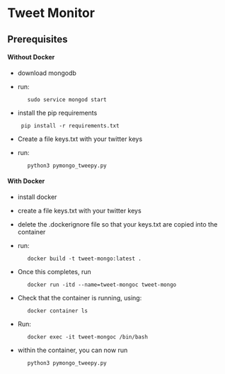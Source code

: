 # Tweet Monitor

## Prerequisites

#### Without Docker

* download mongodb

* run:

         sudo service mongod start

* install the pip requirements

   	   pip install -r requirements.txt

* Create a file keys.txt with your twitter keys

* run:

         python3 pymongo_tweepy.py


#### With Docker

* install docker

* create a file keys.txt with your twitter keys

* delete the .dockerignore file so that your keys.txt are copied into the container

* run:

         docker build -t tweet-mongo:latest .

* Once this completes, run

         docker run -itd --name=tweet-mongoc tweet-mongo

* Check that the container is running, using:

         docker container ls

* Run:

         docker exec -it tweet-mongoc /bin/bash

* within the container, you can now run

         python3 pymongo_tweepy.py
